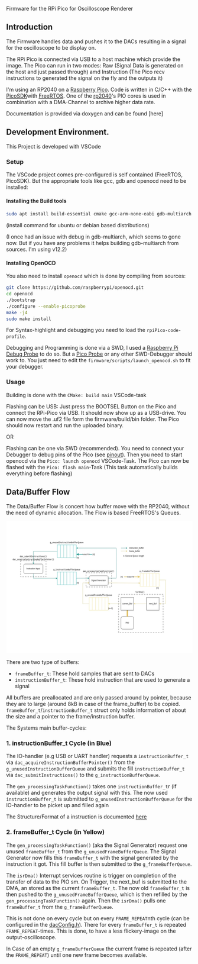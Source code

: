 Firmware for the RPi Pico for Oscilloscope Renderer

## Introduction
The Firmware handles data and pushes it to the DACs resulting in a signal for the oscilloscope to be display on.

The RPi Pico is connected via USB to a host machine which provide the image. The Pico can run in two modes: Raw (Signal Data is generated on the host and just passed through) amd Instruction (The Pico recv instructions to generated the signal on the fly and the outputs it)

I'm using an RP2040 on a [Raspberry Pico](https://www.raspberrypi.com/products/raspberry-pi-pico/). Code is written in C/C++ with the [PicoSDK](https://www.raspberrypi.com/documentation/pico-sdk/)with [FreeRTOS](https://www.freertos.org/).
One of the [rp2040](https://www.raspberrypi.com/documentation/microcontrollers/rp2040.html)'s PIO cores is used in combination with a DMA-Channel to archive higher data rate.

Documentation is provided via doxygen and can be found [here]

## Development Environment.
This Project is developed with VSCode

### Setup
The VSCode project comes pre-configured is self contained (FreeRTOS, PicoSDK).
But the appropriate tools like gcc, gdb and openocd need to be installed:

#### Installing the Build tools
```sh
sudo apt install build-essential cmake gcc-arm-none-eabi gdb-multiarch
```
(install command for ubuntu or debian based distributions)

(I once had an issue with debug in gdb-multiarch, which seems to gone now. But if you have any problems it helps building gdb-multiarch from sources. I'm using v12.2)

#### Installing OpenOCD
You also need to install `openocd` which is done by compiling from sources:
```sh
git clone https://github.com/raspberrypi/openocd.git
cd openocd 
./bootstrap 
./configure --enable-picoprobe
make -j4
sudo make install
```

For Syntax-highlight and debugging you need to load the `rpiPico-code-profile`.

Debugging and Programming is done via a SWD, I used a [Raspberry Pi Debug Probe](https://www.raspberrypi.com/products/debug-probe/) to do so. 
But a [Pico Probe](https://datasheets.raspberrypi.com/pico/getting-started-with-pico.pdf#%5B%7B%22num%22%3A64%2C%22gen%22%3A0%7D%2C%7B%22name%22%3A%22XYZ%22%7D%2C115%2C841.89%2Cnull%5D) 
or any other SWD-Debugger should work to. You just need to edit the `firmware/scripts/launch_openocd.sh` to fit your debugger.

### Usage
Building is done with the `CMake: build main` VSCode-task

Flashing can be USB: Just press the BOOTSEL Button on the Pico and connect the RPi-Pico via USB. It should now show up as a USB-drive. 
You can now move the .uf2 file form the firmware/build/bin folder. The Pico should now restart and run the uploaded binary.

OR

Flashing can be one via SWD (recommended). You need to connect your Debugger to debug pins of the Pico (see [pinout](https://www.raspberrypi.com/documentation/microcontrollers/debug-probe.html#the-debug-probe)). Then you need to start openocd via the `Pico: launch openocd` VSCode-Task. The Pico can now be flashed with the `Pico: flash main`-Task (This task automatically builds
everything before flashing)

## Data/Buffer Flow
The Data/Buffer Flow is concert how buffer move with the RP2040, 
without the need of dynamic allocation. The Flow is based FreeRTOS's Queues.

![Diagram of Data Flow](docs/drawio/DataFlow_RP2040/DataFlow_RP2040.drawio.webp)


There are two type of buffers: 
- `frameBuffer_t`: These hold samples that are sent to DACs
- `instructionBuffer_t`: These hold instruction that are used to generate a signal

All buffers are preallocated and are only passed around by pointer, because they are to large (around 8kB in case of the frame_buffer) to be copied. `frameBuffer_t`/`instructionBuffer_t` struct only holds information of about the size and a pointer to the frame/instruction buffer.

The Systems main buffer-cycles:

### 1. instructionBuffer_t Cycle (in Blue)

The IO-handler (e.g USB or UART handler) requests a `instructionBuffer_t` via `dac_acquireInstructionBufferPointer()` from the `g_unusedInstructionBufferQueue` and submits the fill `instructionBuffer_t` via `dac_submitInstructions()` to the `g_instructionBufferQueue`. 

The `gen_processingTaskFunction()` takes one `instructionBuffer_t`r (if available) and generates the output signal with this. The now used `instructionBuffer_t` is submitted to `g_unusedInstructionBufferQueue` for the IO-handler to be picket up and filled again

The Structure/Format of a instruction is documented [here](../docs/Instructions.md)

### 2. frameBuffer_t Cycle (in Yellow)

The `gen_processingTaskFunction()` (aka the Signal Generator) request one unused `frameBuffer_t` from the `g_unusedFrameBufferQueue`. The Signal Generator now fills this `frameBuffer_t` with the signal generated by the instruction it got. This fill buffer is then submitted to the `g_frameBufferQueue`.

The `isrDma()` Interrupt services routine is trigger on completion of the transfer of data to the PIO sm. On Trigger, the next_buf is submitted to the DMA, an stored as the current `frameBuffer_t`. The now old `frameBuffer_t` is then pushed to the `g_unusedFrameBufferQueue`, which is then refilled by the `gen_processingTaskFunction()` again.
Then the `isrDma()` pulls one `frameBuffer_t` from the `g_frameBufferQueue`.

This is not done on every cycle but on every `FRAME_REPEAT`nth cycle (can be configured in the [dacConfig.h](./firmware/src/dac/dacConfig.h)). There for every `frameBuffer_t` is repeated `FRAME_REPEAT`-times. This is done, to have a less flickery-image on the output-oscilloscope.

In Case of an empty `g_frameBufferQueue` the current frame is repeated (after the `FRAME_REPEAT`) until one new frame becomes available. 
